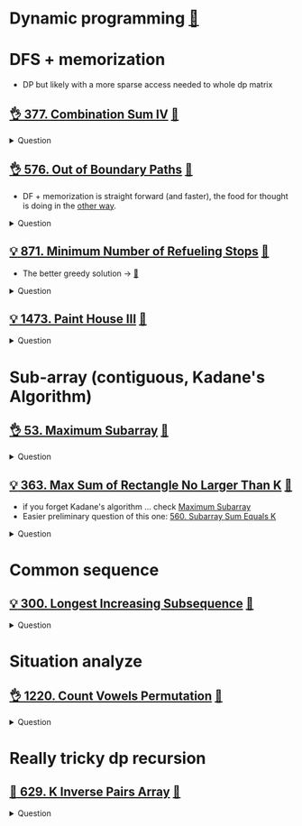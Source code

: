 # Dynamic programming [:notebook:](../basics/algorithms.md#dynamic-programming)

# DFS + memorization
- DP but likely with a more sparse access needed to whole dp matrix

## [:ok_hand: 377. Combination Sum IV](https://leetcode.com/problems/combination-sum-iv/) [:dart:](combination_sum_iv.h)

<details><summary markdown="span">Question</summary>

```markdown
Given an array of distinct integers nums and a target integer target,
return the number of possible permutations that add up to target.

Input: nums = [1,2,3], target = 4
Output: 7

Explanation:
The possible combination ways are:
(1, 1, 1, 1)
(1, 1, 2)
(1, 2, 1)
(1, 3)
(2, 1, 1)
(2, 2)
(3, 1)
# Note that different sequences are counted as different combinations.
```
</details>

## [:ok_hand: 576. Out of Boundary Paths](https://leetcode.com/problems/out-of-boundary-paths/) [:dart:](out_of_bound_path_sol1.h)
- DF + memorization is straight forward (and faster), the food for thought is doing in the [other way](out_of_bound_path_sol2.h).
<details><summary markdown="span">Question</summary>

```markdown
There is an m x n grid with a ball.
- The ball is initially at the position [`startRow`, `startColumn`].
- You are allowed to move the ball to one of the four adjacent cells in the grid
  - (possibly out of the grid crossing the grid boundary).
- You can apply at most `maxMove` moves to the ball.

Given the five integers `m`, `n`, `maxMove`, `startRow`, `startColumn`
return the number of paths to move the ball out of the grid boundary.

Since the answer can be very large, return it modulo 10^9 + 7.
```
</details>

## [:bulb: 871. Minimum Number of Refueling Stops](https://leetcode.com/problems/minimum-number-of-refueling-stops/) [:dart:](min_of_refueling_stops.h)
- The better greedy solution -> [:dart:](../greedy/min_of_refueling_stops_greedy.h)

<details><summary markdown="span">Question</summary>

```markdown
- A car travels from a starting position to a destination `target`

- There are gas stations along the way.
- The gas stations are represented as an array stations where
  - stations[i] = [position_i, fuel_i]
  - indicates that the ith gas station is position_i miles east of the starting
    position and has fuel_i liters of gas.

- The car has infinite tank of gas, which initially has `startFuel` in it.
- It uses one unit of gas per one mile that it drives.
- When the car reaches a gas station, it may stop and refuel, transferring all
  the gas from the station into the car.

- Return the minimum number of refueling stops the car must make in order to
 reach its destination. If it cannot reach the destination, return -1.
- Note that if the car reaches a gas station with 0 fuel left, the car can still
  refuel there.
- If the car reaches the destination with 0 fuel left, it is still considered to
  have arrived.

Input: target = 100, startFuel = 10, stations = [[10,60],[20,30],[30,30],[60,40]]
Output: 2
start with 10
drive to position 10, expending 10, refuel 60
drive from position 10 to position 60, 10 gas remains, then add the fuel 40
then we can arrive the target 100. We made 2 stops in total.

```
</details>


## [:bulb: 1473. Paint House III](https://leetcode.com/problems/paint-house-iii/) [:dart:](paint_house_iii.h)

<details><summary markdown="span">Question</summary>

```markdown
- There is a row of m houses in a small city
    - each house must be painted with one of the n colors (labeled from 1 to n)
    - some houses that have been painted (non-zero color) not be painted again.

- A neighborhood is a maximal group of continuous houses with the same color.
    - For example: houses = [1,2,2,3,3,2,1,1] contains 5 neighborhoods
      `[{1}, {2,2}, {3,3}, {2}, {1,1}].`
- Given an array houses, an m x n matrix cost and an integer `target` where:
    - houses[i]: is the color of the house i, 0 if the house is not painted yet.
    - cost[i][j]: is the cost of paint the house i with the color j + 1.
- Return the minimum cost of painting all the remaining houses in such a way
  that there are exactly `target` neighborhoods.
  - If it is not possible, return -1.

Input: houses = [0,0,0,0,0],
       cost = [[1,10],[10,1],[10,1],[1,10],[5,1]], m = 5, n = 2, target = 3

Output: 9
Explanation: Paint houses of this way [1,2,2,1,1]
- This array contains target = 3 neighborhoods, [{1}, {2,2}, {1,1}].
- Cost of paint all houses (1 + 1 + 1 + 1 + 5) = 9.
```
</details>

# Sub-array (contiguous, Kadane's Algorithm)

## [:ok_hand: 53. Maximum Subarray](https://leetcode.com/problems/maximum-subarray/) [:dart:](max_subarray.h)
<details><summary markdown="span">Question</summary>

```markdown
Given an integer array nums,
find the contiguous subarray (containing at least one number)
which has the largest sum and return its sum.

A subarray is a **contiguous** part of an array.
Input: nums = [5,4,-1,7,8]
Output: 23
```
</details>

## [:bulb: 363. Max Sum of Rectangle No Larger Than K](https://leetcode.com/problems/max-sum-of-rectangle-no-larger-than-k/) [:dart:](max_sum_of_rectangle_le_k.h)
- if you forget Kadane's algorithm ... check [Maximum Subarray](#ok_hand-53-maximum-subarray-dart)
- Easier preliminary question of this one: [560. Subarray Sum Equals K](../range_query/README.md#okhand-560-subarray-sum-equals-khttpsleetcodecomproblemssubarray-sum-equals-k-dartrangesumequaltokh)

<details><summary markdown="span">Question</summary>

```markdown
Given an integer array nums,
find the contiguous subarray (containing at least one number)
which has the largest sum and return its sum.

A subarray is a **contiguous** part of an array.
Input: nums = [5,4,-1,7,8]
Output: 23
```
</details>




# Common sequence

## [:bulb: 300. Longest Increasing Subsequence](https://leetcode.com/problems/longest-increasing-subsequence/) [:dart:](longest_common_subseq.h)
<details><summary markdown="span">Question</summary>

```markdown
Given an integer array `nums`,
return the length of the longest strictly increasing subsequence.

A subsequence is a sequence that can be derived from an array
by deleting some or no elements without changing the order of the remaining elements.

Input: nums = [10,9,2,5,3,7,101,18]
Output: 4
Explanation: The longest increasing subsequence is [2,3,7,101], therefore the length is 4.
```
</details>



# Situation analyze

## [:ok_hand: 1220. Count Vowels Permutation](https://leetcode.com/problems/count-vowels-permutation/) [:dart:](count_vowels_permutation.h)
<details><summary markdown="span">Question</summary>

```markdown
Given an integer n, your task is to count how many strings of length n can be formed under the following rules:

Each character is a lower case vowel ('a', 'e', 'i', 'o', 'u')
Each vowel 'a' may only be followed by an 'e'.
Each vowel 'e' may only be followed by an 'a' or an 'i'.
Each vowel 'i' may not be followed by another 'i'.
Each vowel 'o' may only be followed by an 'i' or a 'u'.
Each vowel 'u' may only be followed by an 'a'.
Since the answer may be too large, return it modulo 10^9 + 7.

Input: n = 2
Output: 10
Explanation: All possible strings are:
"ea", "ia", "ua",
"ae", "ie",
"ei", "oi",
"io",
"iu", "ou"
```
</details>

# Really tricky dp recursion

## [:exploding_head: 629. K Inverse Pairs Array](https://leetcode.com/problems/k-inverse-pairs-array/) [:dart:](k_inverse_pairs_arr.h)
<details><summary markdown="span">Question</summary>

```markdown
- For an integer array nums
- an inverse pair is
  - a pair of integers [i, j]
  - where 0 <= i < j < nums.length
  - and nums[i] > nums[j].

- Given two integers n and k, return
  - the number of different arrays
    consist of numbers from 1 to n
    such that there are exactly k inverse pairs.

- Since the answer can be huge, return it modulo 10^9 + 7.
</details>


## [:exploding_head: :exploding_head: 376. Wiggle Subsequence](https://leetcode.com/problems/wiggle-subsequence/) [:dart:](wiggle_subseq.h)
<details><summary markdown="span">Question</summary>

```markdown
- A wiggle sequence is a sequence where the differences between successive numbers
  **strictly alternate between positive and negative**.
    - The first difference (if one exists) may be either positive or negative.
    - A sequence with one element and a sequence with two non-equal elements are
      trivially wiggle sequences.
- For example, `[1, 7, 4, 9, 2, 5]` is a wiggle sequence because the differences
  `(6, -3, 5, -7, 3)` alternate between positive and negative.
- In contrast, `[1, 4, 7, 2, 5]` and `[1, 7, 4, 5, 5]` are not wiggle sequences.
    - The first is not because its first two differences are positive, and
    - the second is not because its last difference is zero.
- A subsequence is obtained by deleting some elements (possibly zero) from the original
  sequence, leaving the remaining elements in their **original order**.
- Given an integer array nums
- Return the length of the **longest** wiggle subsequence of nums.
```
</details>